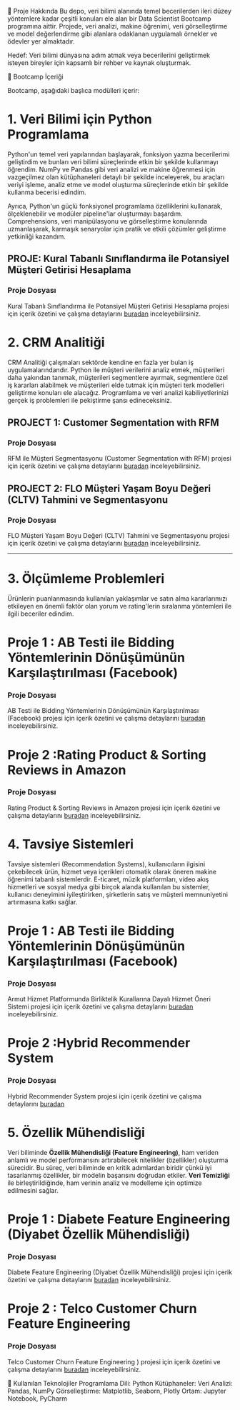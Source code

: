 
📌 Proje Hakkında
Bu depo, veri bilimi alanında temel becerilerden ileri düzey yöntemlere kadar çeşitli konuları ele alan bir Data Scientist Bootcamp 
programına aittir. Projede, veri analizi, makine öğrenimi, veri görselleştirme ve model değerlendirme gibi alanlara odaklanan 
uygulamalı örnekler ve ödevler yer almaktadır.

Hedef: Veri bilimi dünyasına adım atmak veya becerilerini geliştirmek isteyen bireyler için kapsamlı bir rehber ve kaynak oluşturmak.

🎯 Bootcamp İçeriği

Bootcamp, aşağıdaki başlıca modülleri içerir:

# 1. Veri Bilimi için Python Programlama

Python'un temel veri yapılarından başlayarak, fonksiyon yazma becerilerimi geliştirdim ve bunları veri bilimi süreçlerinde etkin bir şekilde kullanmayı öğrendim. NumPy ve Pandas gibi veri analizi ve makine öğrenmesi için vazgeçilmez olan kütüphaneleri detaylı bir şekilde inceleyerek, bu araçları veriyi işleme, analiz etme ve model oluşturma süreçlerinde etkin bir şekilde kullanma becerisi edindim.

Ayrıca, Python'un güçlü fonksiyonel programlama özelliklerini kullanarak, ölçeklenebilir ve modüler pipeline'lar oluşturmayı başardım. Comprehensions, veri manipülasyonu ve görselleştirme konularında uzmanlaşarak, karmaşık senaryolar için pratik ve etkili çözümler geliştirme yetkinliği kazandım.

## PROJE: Kural Tabanlı Sınıflandırma ile Potansiyel Müşteri Getirisi Hesaplama

### Proje Dosyası
Kural Tabanlı Sınıflandırma ile Potansiyel Müşteri Getirisi Hesaplama projesi için içerik özetini ve çalışma detaylarını [buradan](https://github.com/BernaUzunoglu/Data_Scientist_and_AI/blob/main/DataScientisForPython/Readme_Turkish.md#proje-kural-tabanl%C4%B1-s%C4%B1n%C4%B1fland%C4%B1rma-ile-potansiyel-m%C3%BC%C5%9Fteri-getirisi-hesaplama) inceleyebilirsiniz.
	
# 2. CRM Analitiği 

CRM Analitiği çalışmaları sektörde kendine en fazla yer bulan iş uygulamalarındandır. Python ile müşteri verilerini analiz etmek, müşterileri daha yakından tanımak, müşterileri segmentlere ayırmak, segmentlere özel iş kararları alabilmek ve müşterileri elde tutmak için müşteri terk modelleri geliştirme konuları ele alacağız. Programlama ve veri analizi kabiliyetlerinizi gerçek iş problemleri ile pekiştirme şansı edineceksiniz.
	
## PROJECT 1: Customer Segmentation with RFM

### Proje Dosyası
RFM ile Müşteri Segmentasyonu (Customer Segmentation with RFM) projesi için içerik özetini ve çalışma detaylarını [buradan](https://github.com/BernaUzunoglu/Data_Scientist_and_AI/blob/main/CRMAnalysis/Readme_Turkish.md#project-1-rfm-ile-m%C3%BC%C5%9Fteri-segmentasyonu-customer-segmentation-with-rfm) inceleyebilirsiniz.

## PROJECT 2: FLO Müşteri Yaşam Boyu Değeri (CLTV) Tahmini ve Segmentasyonu

### Proje Dosyası
FLO Müşteri Yaşam Boyu Değeri (CLTV) Tahmini ve Segmentasyonu projesi için içerik özetini ve çalışma detaylarını [buradan](https://github.com/BernaUzunoglu/Data_Scientist_and_AI/blob/main/CRMAnalysis/Readme_Turkish.md#project-2-flo-m%C3%BC%C5%9Fteri-ya%C5%9Fam-boyu-de%C4%9Feri-cltv-tahmini-ve-segmentasyonu) inceleyebilirsiniz.

---
		
# 3. Ölçümleme Problemleri

Ürünlerin puanlanmasında kullanılan yaklaşımlar ve satın alma kararlarımızı etkileyen en önemli faktör olan yorum ve rating'lerin sıralanma yöntemleri ile ilgili beceriler edindim.   	
	
# Proje 1 : AB Testi ile Bidding Yöntemlerinin Dönüşümünün Karşılaştırılması (Facebook)

### Proje Dosyası
AB Testi ile Bidding Yöntemlerinin Dönüşümünün Karşılaştırılması (Facebook) projesi için içerik özetini ve çalışma detaylarını [buradan](https://github.com/BernaUzunoglu/Data_Scientist_and_AI/blob/main/Measurement_Problems/Readme_Turkish.md#proje-1--ab-testi-ile-bidding-y%C3%B6ntemlerinin-d%C3%B6n%C3%BC%C5%9F%C3%BCm%C3%BCn%C3%BCn-kar%C5%9F%C4%B1la%C5%9Ft%C4%B1r%C4%B1lmas%C4%B1-facebook) inceleyebilirsiniz.

# Proje 2 :Rating Product & Sorting Reviews in Amazon

### Proje Dosyası
Rating Product & Sorting Reviews in Amazon projesi için içerik özetini ve çalışma detaylarını [buradan](https://github.com/BernaUzunoglu/Data_Scientist_and_AI/blob/main/Measurement_Problems/Readme_Turkish.md#proje-2-rating-product--sorting-reviews-in-amazon) inceleyebilirsiniz.


# 4. Tavsiye Sistemleri 

Tavsiye sistemleri (Recommendation Systems), kullanıcıların ilgisini çekebilecek ürün, hizmet veya içerikleri otomatik olarak öneren makine öğrenimi tabanlı sistemlerdir. E-ticaret, müzik platformları, video akış hizmetleri ve sosyal medya gibi birçok alanda kullanılan bu sistemler, kullanıcı deneyimini iyileştirirken, şirketlerin satış ve müşteri memnuniyetini artırmasına katkı sağlar.

# Proje 1 : AB Testi ile Bidding Yöntemlerinin Dönüşümünün Karşılaştırılması (Facebook)

### Proje Dosyası
Armut Hizmet Platformunda Birliktelik Kurallarına Dayalı Hizmet Öneri Sistemi projesi için içerik özetini ve çalışma detaylarını [buradan](https://github.com/BernaUzunoglu/Data_Scientist_and_AI/blob/main/Recommendation_Systems/Readme_Turkish.md#proje-1--armut-hizmet-platformunda-birliktelik-kurallar%C4%B1na-dayal%C4%B1-hizmet-%C3%B6neri-sistemi) inceleyebilirsiniz.

# Proje 2 :Hybrid Recommender System

### Proje Dosyası
Hybrid Recommender System projesi için içerik özetini ve çalışma detaylarını [buradan](https://github.com/BernaUzunoglu/Data_Scientist_and_AI/blob/main/Recommendation_Systems/Readme_Turkish.md#proje-2--hybrid-recommender-system)

# 5. Özellik Mühendisliği

Veri biliminde **Özellik Mühendisliği (Feature Engineering)**, ham veriden anlamlı ve model performansını artırabilecek nitelikler (özellikler) oluşturma sürecidir. Bu süreç, veri biliminde en kritik adımlardan biridir çünkü iyi tasarlanmış özellikler, bir modelin başarısını doğrudan etkiler. **Veri Temizliği** ile birleştirildiğinde, ham verinin analiz ve modelleme için optimize edilmesini sağlar.


# Proje 1 : Diabete Feature Engineering (Diyabet Özellik Mühendisliği)

### Proje Dosyası
Diabete Feature Engineering (Diyabet Özellik Mühendisliği) projesi için içerik özetini ve çalışma detaylarını [buradan](https://github.com/BernaUzunoglu/Data_Scientist_and_AI/blob/main/Feature_engineering/Readme_Turkish.md#proje-1--diabete-feature-engineering-diyabet-%C3%B6zellik-m%C3%BChendisli%C4%9Fi-) inceleyebilirsiniz.


# Proje 2 : Telco Customer Churn Feature Engineering 

### Proje Dosyası
Telco Customer Churn Feature Engineering ) projesi için içerik özetini ve çalışma detaylarını [buradan](https://github.com/BernaUzunoglu/Data_Scientist_and_AI/blob/main/Feature_engineering/Readme_Turkish.md#proje-2--telco-customer-churn-feature-engineering-) inceleyebilirsiniz.


🔧 Kullanılan Teknolojiler
Programlama Dili: Python
Kütüphaneler:
	Veri Analizi: Pandas, NumPy
	Görselleştirme: Matplotlib, Seaborn, Plotly
Ortam: Jupyter Notebook, PyCharm

